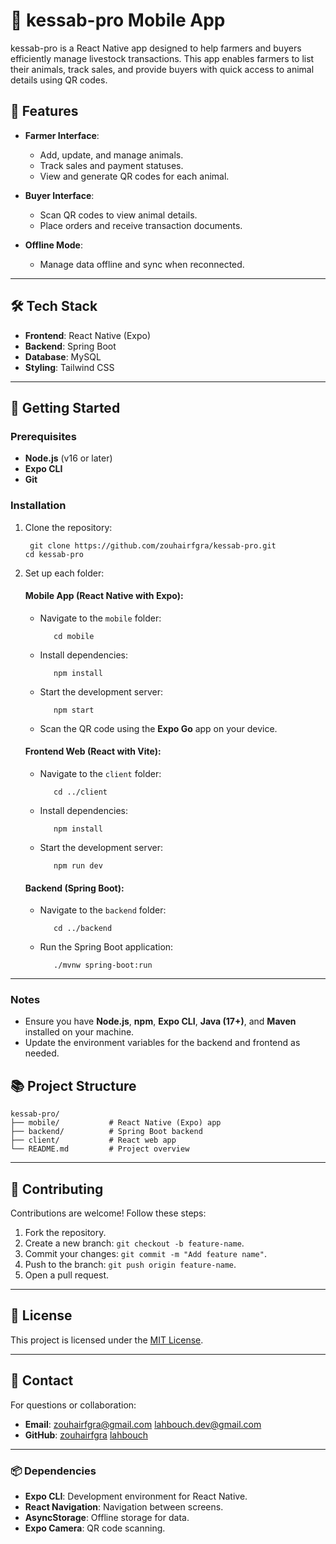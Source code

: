 # 🐑 kessab-pro Mobile App

kessab-pro is a React Native app designed to help farmers and buyers efficiently manage livestock transactions. This app enables farmers to list their animals, track sales, and provide buyers with quick access to animal details using QR codes.



## 📱 Features
- **Farmer Interface**:
  - Add, update, and manage animals.
  - Track sales and payment statuses.
  - View and generate QR codes for each animal.

- **Buyer Interface**:
  - Scan QR codes to view animal details.
  - Place orders and receive transaction documents.

- **Offline Mode**:
  - Manage data offline and sync when reconnected.

---

## 🛠 Tech Stack
- **Frontend**: React Native (Expo)
- **Backend**: Spring Boot
- **Database**: MySQL
- **Styling**: Tailwind CSS

---

## 🚀 Getting Started

### Prerequisites
- **Node.js** (v16 or later)
- **Expo CLI**
- **Git**


### Installation

1. Clone the repository:
   ```
    git clone https://github.com/zouhairfgra/kessab-pro.git
   cd kessab-pro
   ```

2. Set up each folder:

   #### Mobile App (React Native with Expo):
   - Navigate to the `mobile` folder:
     ```
        cd mobile
     ```
   - Install dependencies:
     ```
        npm install
     ```
   - Start the development server:
     ```
        npm start
     ```
   - Scan the QR code using the **Expo Go** app on your device.

   #### Frontend Web (React with Vite):
   - Navigate to the `client` folder:
     ```
        cd ../client
     ```
   - Install dependencies:
     ```
        npm install
     ```
   - Start the development server:
     ```
        npm run dev
     ```

   #### Backend (Spring Boot):
   - Navigate to the `backend` folder:
     ```
        cd ../backend
     ```
   - Run the Spring Boot application:
     ```
        ./mvnw spring-boot:run
     ```

---

### Notes
- Ensure you have **Node.js**, **npm**, **Expo CLI**, **Java (17+)**, and **Maven** installed on your machine.
- Update the environment variables for the backend and frontend as needed.

## 📚 Project Structure
```plaintext
kessab-pro/
├── mobile/           # React Native (Expo) app
├── backend/          # Spring Boot backend
├── client/           # React web app 
└── README.md         # Project overview
```

---

## 🌟 Contributing
Contributions are welcome! Follow these steps:
1. Fork the repository.
2. Create a new branch: `git checkout -b feature-name`.
3. Commit your changes: `git commit -m "Add feature name"`.
4. Push to the branch: `git push origin feature-name`.
5. Open a pull request.

---

## 📝 License
This project is licensed under the [MIT License](LICENSE).

---

## 📧 Contact
For questions or collaboration:
- **Email**: 
    zouhairfgra@gmail.com
    lahbouch.dev@gmail.com
- **GitHub**: 
    [zouhairfgra](https://github.com/zouhairfgra)
    [lahbouch](https://github.com/lahbouch)

---

### 📦 Dependencies
- **Expo CLI**: Development environment for React Native.
- **React Navigation**: Navigation between screens.
- **AsyncStorage**: Offline storage for data.
- **Expo Camera**: QR code scanning.
